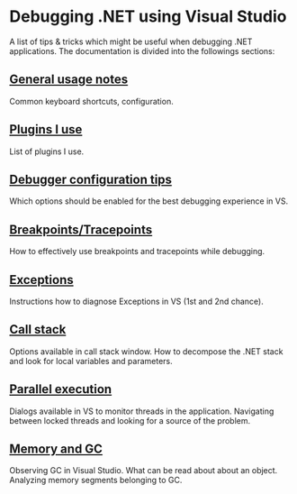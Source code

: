 
Debugging .NET using Visual Studio
==================================

A list of tips & tricks which might be useful when debugging .NET applications. The documentation is divided into the followings sections:

## [General usage notes](vs-usage.md) ##

Common keyboard shortcuts, configuration.

## [Plugins I use](vs-plugins.md) ##

List of plugins I use.

## [Debugger configuration tips](vs-configuration-tips.md) ##

Which options should be enabled for the best debugging experience in VS.

## [Breakpoints/Tracepoints](vs-breakpoints.md) ##

How to effectively use breakpoints and tracepoints while debugging.

## [Exceptions](vs-exceptions.md) ##

Instructions how to diagnose Exceptions in VS (1st and 2nd chance).

## [Call stack](vs-call-stack.md) ##

Options available in call stack window. How to decompose the .NET stack and look for local variables and parameters.

## [Parallel execution](vs-parallel-code.md) ##

Dialogs available in VS to monitor threads in the application. Navigating between locked threads and looking for a source of the problem.

## [Memory and GC](vs-memory-gc.md) ##

Observing GC in Visual Studio. What can be read about about an object. Analyzing memory segments belonging to GC.


